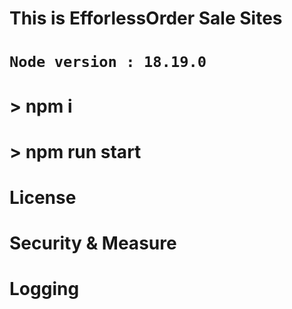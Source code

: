 #

#

# This is EfforlessOrder Sale Sites

# `Node version : 18.19.0`

# > npm i

# > npm run start

# License

# Security & Measure

# Logging
